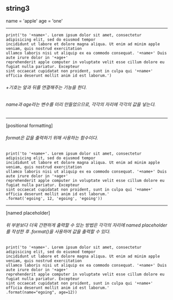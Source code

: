 ## string3

name = 'apple'
age = 'one'

---

```
print('to '+name+'. Lorem ipsum dolor sit amet, consectetur adipisicing elit, sed do eiusmod tempor
incididunt ut labore et dolore magna aliqua. Ut enim ad minim apple veniam, quis nostrud exercitation
ullamco laboris nisi ut aliquip ex ea commodo consequat. '+name+' Duis aute irure dolor in '+age+' 
reprehenderit apple computer in voluptate velit esse cillum dolore eu fugiat nulla pariatur. Excepteur
sint occaecat cupidatat non proident, sunt in culpa qui '+name+' officia deserunt mollit anim id est laborum.')
```
###### +기호는 앞과 뒤를 연결해주는 기능을 한다.
###### name과 age라는 변수를 미리 만들었으므로, 각각의 자리에 각각의 값을 넣는다.
---

[positional formatting]
###### format은 값을 출력하기 위해 사용하는 함수이다. 

```
print('to '+name+'. Lorem ipsum dolor sit amet, consectetur adipisicing elit, sed do eiusmod tempor
incididunt ut labore et dolore magna aliqua. Ut enim ad minim apple veniam, quis nostrud exercitation
ullamco laboris nisi ut aliquip ex ea commodo consequat. '+name+' Duis aute irure dolor in '+age+' 
reprehenderit apple computer in voluptate velit esse cillum dolore eu fugiat nulla pariatur. Excepteur
sint occaecat cupidatat non proident, sunt in culpa qui '+name+' officia deserunt mollit anim id est laborum.'
.format('egoing', 12, 'egoing', 'egoing'))
```

---

[named placeholder]
###### 위 부분보다 더욱 간편하게 출력할 수 있는 방법은 각각의 자리에 named placeholder를 작성한 후 .format()을 사용하여 값을 출력할 수 있다.

```
print('to '+name+'. Lorem ipsum dolor sit amet, consectetur adipisicing elit, sed do eiusmod tempor
incididunt ut labore et dolore magna aliqua. Ut enim ad minim apple veniam, quis nostrud exercitation
ullamco laboris nisi ut aliquip ex ea commodo consequat. '+name+' Duis aute irure dolor in '+age+' 
reprehenderit apple computer in voluptate velit esse cillum dolore eu fugiat nulla pariatur. Excepteur
sint occaecat cupidatat non proident, sunt in culpa qui '+name+' officia deserunt mollit anim id est laborum.'
.format(name="egoing", age=12))
```
